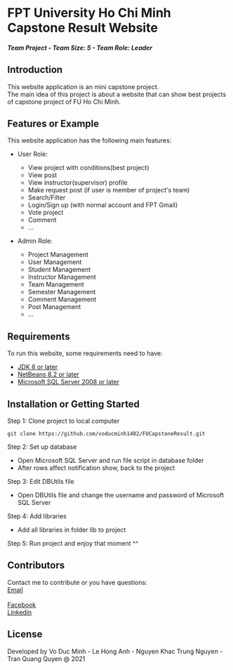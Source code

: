 # FPT University Ho Chi Minh Capstone Result Website <h5>Team Project - Team Size: 5 - Team Role: Leader<h5>

## Introduction

This website application is an mini capstone project. <br>
The main idea of this project is about a website that can show best projects of capstone project of FU Ho Chi Minh.

## Features or Example

This website application has the following main features:

- User Role:
  + View project with conditions(best project)
  + View post
  + View instructor(supervisor) profile
  + Make request post (if user is member of project's team)
  + Search/Filter
  + Login/Sign up (with normal account and FPT Gmail)
  + Vote project
  + Comment
  + ...
  
- Admin Role:
  + Project Management
  + User Management
  + Student Management
  + Instructor Management
  + Team Management
  + Semester Management
  + Comment Management
  + Post Management
  + ...

## Requirements

To run this website, some requirements need to have:
+ [JDK 8 or later](https://www.oracle.com/java/technologies/javase/javase8-archive-downloads.html)
+ [NetBeans 8.2 or later](https://netbeans.apache.org/)
+ [Microsoft SQL Server 2008 or later](https://www.microsoft.com/en-us/sql-server/sql-server-downloads)


## Installation or Getting Started

Step 1: Clone project to local computer

	git clone https://github.com/voducminh1402/FUCapstoneResult.git

Step 2: Set up database
 - Open Microsoft SQL Server and run file script in database folder
 - After rows affect notification show, back to the project

Step 3: Edit DBUtils file
 - Open DBUtils file and change the username and password of Microsoft SQL Server

Step 4: Add libraries
 - Add all libraries in folder lib to project

Step 5: Run project and enjoy that moment ^^

    
## Contributors

Contact me to contribute or you have questions:
<br>[Email](mailto:voducminh.work@gmail.com)	
<br>[Facebook](https://www.facebook.com/)
<br>[Linkedin](https://www.linkedin.com/in/minhvd0406/)

## License
Developed by Vo Duc Minh - Le Hong Anh - Nguyen Khac Trung Nguyen - Tran Quang Quyen @ 2021
